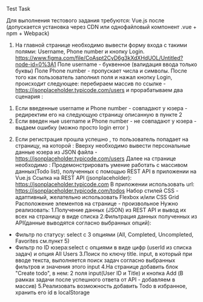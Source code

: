 Test Task

Для выполнения тестового задания требуются: Vue.js после (допускается установка через CDN или однофайловый компонент .vue + npm + Webpack)
1) На главной странице необходимо вывести форму входа с такими полями: Username, Phone number и кнопку Login.
https://www.figma.com/file/CoAspt2CyD6g3kXdXHdUOL/Untitled?node-id=0%3A1
Поле username - буквенное (валидация ввода только буквы)
Поле Phone number - пропускает числа и символы.
После того как пользователь заполнил поля и нажал кнопку Login, происходит следующее: перебираем массив по ссылке - https://jsonplaceholder.typicode.com/users и прорабатываем два сценария :
1. Если введенные username и Phone number - совпадают у юзера - редиректим его на следующую страницу описанную в пункте 2
2. Если введен ные username и Phone number - не совпадают у юзера - выдаем ошибку (можно просто login error )
2) Если регистрация прошла успешно , то пользователь попадает на страницу, на которой : Вверху необходимо вывести персональные данные юзера из JSON файла - https://jsonplaceholder.typicode.com/users
Далее на странице необходимо :
Продемонстрировать умение работать с массивом данных(Todo list), полученных с помощью REST API в приложении на Vue.js
Ссылка на REST API (jsonplaceholder): https://jsonplaceholder.typicode.com
В приложении использовать url: https://jsonplaceholder.typicode.com/todos
Набор стилей CSS - адаптивный, желательно использовать Flexbox и/или CSS Grid Расположение элементов на странице - произвольное
Нужно реализовать:
1.Получение данных (JSON) из REST API и вывод их всех на страницу в виде списка 2.Фильтрация данных полученных из API(данные выводятся согласно выбранных опций):
- Фильтр по статусу: select с 3 опциями (All, Completed, Uncompleted, Favorites cм.пункт 5)
- Фильтр по ID юзера:select с опциями в виде цифр (userId из списка задач) и опция All Users
3.Поиск по ключу title. input, в который при вводе текста, выполняется поиск задач согласно выбранных фильтров и значения этого input
4.На странице добавить блок "Create todo", в нем: 2 поля input(User ID и Title) и кнопка Add (В рамках задачи после успешного ответа от API - добавляем в массив)
5.Реализовать возможность добавить Todo в избранное, хранить его id в localStorage
